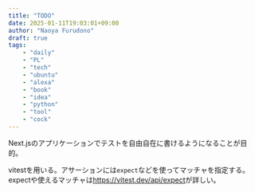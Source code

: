 ```yaml
---
title: "TODO"
date: 2025-01-11T19:03:01+09:00
author: "Naoya Furudono"
draft: true
tags:
    - "daily"
    - "PL"
    - "tech"
    - "ubuntu"
    - "alexa"
    - "book"
    - "idea"
    - "python"
    - "tool"
    - "cock"
---
```


Next.jsのアプリケーションでテストを自由自在に書けるようになることが目的。

vitestを用いる。アサーションには`expect`などを使ってマッチャを指定する。
expectや使えるマッチャは<https://vitest.dev/api/expect>が詳しい。
